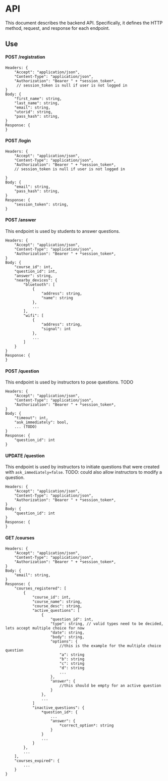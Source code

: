 # API

This document describes the backend API. Specifically, it defines the HTTP method, request, and response for each endpoint.

## Use 

#### POST /registration
```
Headers: {
	"Accept": "application/json",
	"Content-Type": "application/json",
	"Authorization": "Bearer " + *session_token*,
	 // session_token is null if user is not logged in
}
Body: {
	"first_name": string,
	"last_name": string,
	"email": string,
	"utorid": string,
	"pass_hash": string,
}
Response: {
}
```

#### POST /login
```
Headers: {
	"Accept": "application/json",
	"Content-Type": "application/json",
	"Authorization": "Bearer " + *session_token*,
	// session_token is null if user is not logged in

}
Body: {
	"email": string,
	"pass_hash": string,
}
Response: {
	"session_token": string,
}
```

#### POST /answer

This endpoint is used by students to answer questions.

```
Headers: {
	"Accept": "application/json",
	"Content-Type": "application/json",
	"Authorization": "Bearer " + *session_token*,
}
Body: {
	"course_id": int,
	"question_id": int,
	"answer": string,
	"nearby_devices": {
		"bluetooth": [
			{
				"address": string,
				"name": string
			},
			...
		],
		"wifi": [
			{
				"address": string,
				"signal": int
			},
			...
		]
	}
}
Response: {
}
```

#### POST /question

This endpoint is used by instructors to pose questions. TODO

```
Headers: {
	"Accept": "application/json",
	"Content-Type": "application/json",
	"Authorization": "Bearer " + *session_token*,
}
Body: {
	"timeout": int,
	"ask_immediately": bool,
	... (TODO)
}
Response: {
	"question_id": int
}
```

#### UPDATE /question

This endpoint is used by instructors to initiate questions that were created
with `ask_immediately=false`.
TODO: could also allow instructors to modify a question.

```
Headers: {
	"Accept": "application/json",
	"Content-Type": "application/json",
	"Authorization": "Bearer " + *session_token*,
}
Body: {
	"question_id": int
}
Response: {
}
```

#### GET /courses
```
Headers: {
	"Accept": "application/json",
	"Content-Type": "application/json",
	"Authorization": "Bearer " + *session_token*,
}
Body: {
	"email": string,
}
Response: {
	"courses_registered": [
		{
			"course_id": int,
			"course_name": string,
			"course_desc": string,
			"active_questions": [
				{
					"question_id": int,
					"type": string, // valid types need to be decided, lets accept multiple choice for now
					"date": string,
					"body": string,
					"options": {
						//this is the example for the multiple choice question
						"a": string
						"b": string
						"c": string
						"d": string
						...
					},
					"answer": {
						//this should be empty for an active question
					}
				},
				...
			]
			"inactive_questions": {
				*question_id*: {
					...
					"answer": {
						*correct_option*: string
					}
				}
				...
			}
		},
		...
	],
	"courses_expired": {
		...
	}
}
```

